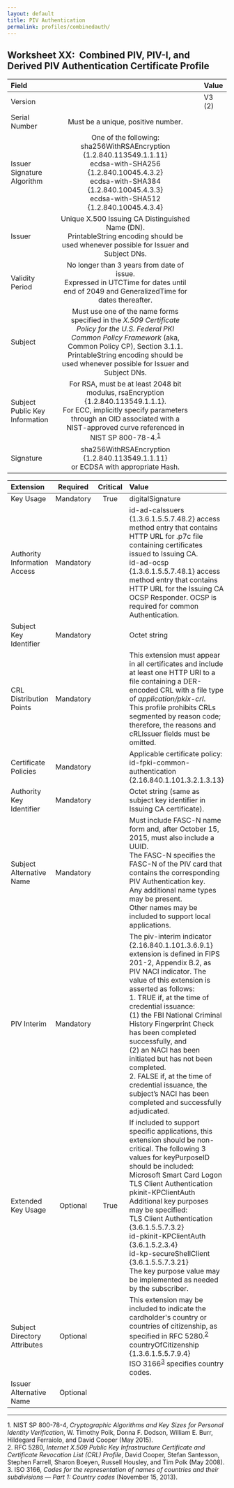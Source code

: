 ```yaml
---
layout: default
title: PIV Authentication
permalink: profiles/combinedauth/
---
```


## Worksheet XX:&nbsp;&nbsp;Combined PIV, PIV-I, and Derived PIV Authentication Certificate Profile

| **Field** |       |       | **Value**                             |
| :-------- | :---: | :---: | :-------------------------------     |
| Version   |       |       | V3 (2)                                 |
| Serial Number    | Must be a unique, positive number. |
| Issuer Signature Algorithm   |  One of the following:<br>sha256WithRSAEncryption {1.2.840.113549.1.1.11}<br>ecdsa-with-SHA256 {1.2.840.10045.4.3.2}<br>ecdsa-with-SHA384 {1.2.840.10045.4.3.3}<br>ecdsa-with-SHA512 {1.2.840.10045.4.3.4} | 
| Issuer   |  Unique X.500 Issuing CA Distinguished Name (DN).<br>PrintableString encoding should be used whenever possible for Issuer and Subject DNs. |
| Validity Period  |  No longer than 3 years from date of issue.<br>Expressed in UTCTime for dates until end of 2049 and GeneralizedTime for dates thereafter.  | 
| Subject   |   Must use one of the name forms specified in the _X.509 Certificate Policy for the U.S. Federal PKI Common Policy Framework_ (aka, Common Policy CP), Section 3.1.1.<br>PrintableString encoding should be used whenever possible for Issuer and Subject DNs.   |
| Subject Public Key Information  |   For RSA, must be at least 2048 bit modulus, rsaEncryption {1.2.840.113549.1.1.1}.<br>For ECC, implicitly specify parameters through an OID associated with a NIST-approved curve referenced in NIST SP 800-78-4.<sup>[1](#1)</sup>   |
| Signature   |   sha256WithRSAEncryption {1.2.840.113549.1.1.11}<br>or ECDSA with appropriate Hash.   |


| **Extension** |  **Required**   | **Critical** | **Value**                             |
| :-------- | :---: | :---: | :-------------------------------     |
| Key Usage  | Mandatory | True |  digitalSignature  |
| Authority Information Access   | Mandatory  |  | id-ad-caIssuers {1.3.6.1.5.5.7.48.2} access method entry that contains HTTP URL for .p7c file containing certificates issued to Issuing CA.<br>id-ad-ocsp {1.3.6.1.5.5.7.48.1} access method entry that contains HTTP URL for the Issuing CA OCSP Responder. OCSP is required for common Authentication.  | 
| Subject Key Identifier   | Mandatory |  | Octet string  |
| CRL Distribution Points   | Mandatory |   |  This extension must appear in all certificates and include at least one HTTP URI to a file containing a DER-encoded CRL with a file type of _application/pkix-crl_.<br>This profile prohibits CRLs segmented by reason code; therefore, the reasons and cRLIssuer fields must be omitted. | 
| Certificate Policies   | Mandatory  |  | Applicable certificate policy:<br>id-fpki-common-authentication {2.16.840.1.101.3.2.1.3.13}  |
| Authority Key Identifier   | Mandatory  |  | Octet string (same as subject key identifier in Issuing CA certificate). |
| Subject Alternative Name   | Mandatory  |  | Must include FASC-N name form and, after October 15, 2015, must also include a UUID.<br>The FASC-N specifies the FASC-N of the PIV card that contains the corresponding PIV Authentication key.<br>Any additional name types may be present.<br>Other names may be included to support local applications.  |
| PIV Interim   | Mandatory  |  | The piv-interim indicator {2.16.840.1.101.3.6.9.1} extension is defined in FIPS 201-2, Appendix B.2, as PIV NACI indicator. The value of this extension is asserted as follows:<br>1. TRUE if, at the time of credential issuance:<br>(1) the FBI National Criminal History Fingerprint Check has been completed successfully, and<br>(2) an NACI has been initiated but has not been completed.<br>2. FALSE if, at the time of credential issuance, the subject’s NACI has been completed and successfully adjudicated.  |
| Extended Key Usage   | Optional  | True | If included to support specific applications, this extension should be non-critical. The following 3 values for keyPurposeID should be included:<br>Microsoft Smart Card Logon<br>TLS Client Authentication<br>pkinit-KPClientAuth<br>Additional key purposes may be specified:<br>TLS Client Authentication {3.6.1.5.5.7.3.2}<br>id-pkinit-KPClientAuth {3.6.1.5.2.3.4}<br>id-kp-secureShellClient {3.6.1.5.5.7.3.21}<br>The key purpose value may be implemented as needed by the subscriber.  | 
| Subject Directory Attributes   | Optional  |  | This extension may be included to indicate the cardholder's country or countries of citizenship, as specified in RFC 5280.<sup>[2](#2)</sup><br>countryOfCitizenship {1.3.6.1.5.5.7.9.4}<br>ISO 3166<sup>[3](#3)</sup> specifies country codes. | 
| Issuer Alternative Name   | Optional  |  |   | 

------
<a name="1">1</a>. NIST SP 800-78-4, _Cryptographic Algorithms and Key Sizes for Personal Identity Verification_, W. Timothy Polk, Donna F. Dodson, William E. Burr, Hildegard Ferraiolo, and David Cooper (May 2015).<br>
<a name="2">2</a>. RFC 5280, _Internet X.509 Public Key Infrastructure Certificate and Certificate Revocation List (CRL) Profile_, David Cooper, Stefan Santesson, Stephen Farrell, Sharon Boeyen, Russell Housley, and Tim Polk (May 2008).<br>
<a name="3">3</a>. ISO 3166, _Codes for the representation of names of countries and their subdivisions — Part 1: Country codes_ (November 15, 2013). 
